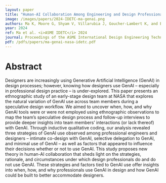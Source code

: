 ```yaml
---
layout: paper
title: "Human-AI Collaboration Among Engineering and Design Professionals: Three Strategies of Generative AI Use"
image: /images/papers/2024-IDETC-ma-genai.png
authors: Ma K, Moore G, Shyam V, Villarubia J, Goucher-Lambert K, and Brubaker E.
year: 2024
ref: Ma et al. <i>ASME IDETC</i> 2024
journal: Proceedings of the ASME International Design Engineering Technical Conferences (2024).
pdf: /pdfs/papers/ma-genai-nasa-idetc.pdf
---
```


# Abstract

Designers are increasingly using Generative Artificial Intelligence (GenAI) in design processes; however, knowing how designers use GenAI – especially in professional design practice – is under-explored. This paper presents an ethnographic study of an early-stage design team at NASA that explores the natural variation of GenAI use across team members during a speculative design workflow. We aimed to uncover when, how, and why GenAI tools were or were not employed using ethnographic observations to map the team’s speculative design process and follow-up interviews to provide deeper insights into team members’ interactions (or lack thereof) with GenAI. Through inductive qualitative coding, our analysis revealed three strategies of GenAI use observed among professional engineers and designers – intimate co-design with GenAI, selective delegation to GenAI, and minimal use of GenAI – as well as factors that appeared to influence their decisions whether or not to use GenAI. This study proposes new theory in human-AI collaboration that sheds light on the strategies, rationale, and circumstances under which design professionals do and do not use GenAI. These strategies and factors tied to GenAI use offer insights into when, how, and why professionals use GenAI in design and how GenAI could be built to better accommodate designers.
